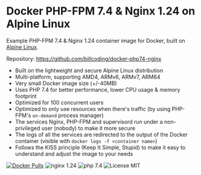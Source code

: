 # Docker PHP-FPM 7.4 & Nginx 1.24 on Alpine Linux
Example PHP-FPM 7.4 & Nginx 1.24 container image for Docker, built on [Alpine Linux](https://www.alpinelinux.org/).

Repository: https://github.com/billcoding/docker-php74-nginx


* Built on the lightweight and secure Alpine Linux distribution
* Multi-platform, supporting AMD4, ARMv6, ARMv7, ARM64
* Very small Docker image size (+/-40MB)
* Uses PHP 7.4 for better performance, lower CPU usage & memory footprint
* Optimized for 100 concurrent users
* Optimized to only use resources when there's traffic (by using PHP-FPM's `on-demand` process manager)
* The services Nginx, PHP-FPM and supervisord run under a non-privileged user (nobody) to make it more secure
* The logs of all the services are redirected to the output of the Docker container (visible with `docker logs -f <container name>`)
* Follows the KISS principle (Keep It Simple, Stupid) to make it easy to understand and adjust the image to your needs

[![Docker Pulls](https://img.shields.io/docker/pulls/billcoding/php74-nginx.svg)](https://hub.docker.com/r/billcoding/php74-nginx/)
![nginx 1.24](https://img.shields.io/badge/nginx-1.24-brightgreen.svg)
![php 7.4](https://img.shields.io/badge/php-7.4-brightgreen.svg)
![License MIT](https://img.shields.io/badge/license-MIT-blue.svg)
